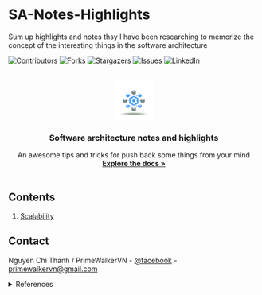 # SA-Notes-Highlights
Sum up highlights and notes thsy I have been researching to memorize the concept of the interesting things in the software architecture

<a name="readme-top"></a>
[![Contributors][contributors-shield]][contributors-url]
[![Forks][forks-shield]][forks-url]
[![Stargazers][stars-shield]][stars-url]
[![Issues][issues-shield]][issues-url]
[![LinkedIn][linkedin-shield]][linkedin-url]



<!-- PROJECT LOGO -->
<br />
<div align="center">
  <a href="https://github.com/PrimeWalkerVN/SA-Notes-Highlights">
    <img src="sa-logo.jpg" alt="Logo" width="80" height="80">
  </a>

  <h3 align="center">Software architecture notes and highlights</h3>

  <p align="center">
    An awesome tips and tricks for push back some things from your mind
    <br />
    <a href="https://github.com/PrimeWalkerVN/SA-Notes-Highlights"><strong>Explore the docs »</strong></a>
    <br />
    <br />
  </p>
</div>



## Contents
1. [Scalability](./contents/scalability.md)

## Contact

Nguyen Chi Thanh / PrimeWalkerVN - [@facebook](https://www.facebook.com/thanhy333y) - primewalkervn@gmail.com

<details>
  <summary>References</summary>
    1. <a href="https://www.educative.io/">Educative</a>
</details>

<!-- MARKDOWN LINKS & IMAGES -->
<!-- https://www.markdownguide.org/basic-syntax/#reference-style-links -->
[contributors-shield]: https://img.shields.io/github/contributors/PrimeWalkerVN/SA-Notes-Highlights?style=for-the-badge
[contributors-url]: https://github.com/PrimeWalkerVN/SA-Notes-Highlights/graphs/contributors
[forks-shield]: https://img.shields.io/github/forks/PrimeWalkerVN/SA-Notes-Highlights?style=for-the-badge
[forks-url]: https://github.com/PrimeWalkerVN/SA-Notes-Highlights/network/members
[stars-shield]: https://img.shields.io/github/stars/PrimeWalkerVN/SA-Notes-Highlights?style=for-the-badge
[stars-url]: https://github.com/PrimeWalkerVN/SA-Notes-Highlights/stargazers
[issues-shield]: https://img.shields.io/github/issues/PrimeWalkerVN/SA-Notes-Highlights?style=for-the-badge
[issues-url]: https://github.com/PrimeWalkerVN/SA-Notes-Highlights/issues
[linkedin-shield]: https://img.shields.io/badge/-LinkedIn-black.svg?style=for-the-badge&logo=linkedin&colorB=555
[linkedin-url]: https://linkedin.com/in/primewalker
[product-screenshot]: sa-logo.png
[Next.js]: https://img.shields.io/badge/next.js-000000?style=for-the-badge&logo=nextdotjs&logoColor=white
[Next-url]: https://nextjs.org/
[React.js]: https://img.shields.io/badge/React-20232A?style=for-the-badge&logo=react&logoColor=61DAFB
[React-url]: https://reactjs.org/
[Vue.js]: https://img.shields.io/badge/Vue.js-35495E?style=for-the-badge&logo=vuedotjs&logoColor=4FC08D
[Vue-url]: https://vuejs.org/
[Angular.io]: https://img.shields.io/badge/Angular-DD0031?style=for-the-badge&logo=angular&logoColor=white
[Angular-url]: https://angular.io/
[Svelte.dev]: https://img.shields.io/badge/Svelte-4A4A55?style=for-the-badge&logo=svelte&logoColor=FF3E00
[Svelte-url]: https://svelte.dev/
[Laravel.com]: https://img.shields.io/badge/Laravel-FF2D20?style=for-the-badge&logo=laravel&logoColor=white
[Laravel-url]: https://laravel.com
[Bootstrap.com]: https://img.shields.io/badge/Bootstrap-563D7C?style=for-the-badge&logo=bootstrap&logoColor=white
[Bootstrap-url]: https://getbootstrap.com
[JQuery.com]: https://img.shields.io/badge/jQuery-0769AD?style=for-the-badge&logo=jquery&logoColor=white
[JQuery-url]: https://jquery.com 


<!-- ### Built With

This section should list any major frameworks/libraries used to bootstrap your project. Leave any add-ons/plugins for the acknowledgements section. Here are a few examples.

* [![Next][Next.js]][Next-url]
* [![React][React.js]][React-url]
* [![Vue][Vue.js]][Vue-url]
* [![Angular][Angular.io]][Angular-url]
* [![Svelte][Svelte.dev]][Svelte-url]
* [![Laravel][Laravel.com]][Laravel-url]
* [![Bootstrap][Bootstrap.com]][Bootstrap-url]
* [![JQuery][JQuery.com]][JQuery-url] -->
